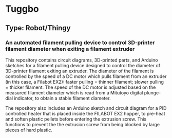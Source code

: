 # Tuggbo
## Type: Robot/Thingy
### An automated filament pulling device to control 3D-printer filament diameter when exiting a filament extruder

This repository contains circuit diagrams, 3D-printed parts, and Arduino sketches for a filament pulling device designed to control the diameter of 3D-printer filament
exiting an extruder. The diameter of the filament is controlled by the speed of a DC motor which pulls filament from an extruder (in this case, a Filabot EX2):
faster pulling = thinner filament; slower pulling = thicker filament. The speed of the DC motor is adjusted based on the measured filament diameter
which is read from a Mitutoyo digital plunge-dial indicator, to obtain a stable filament diameter.

The repository also includes an Arduino sketch and circuit diagram for a PID controlled heater that is placed inside the FILABOT EX2 hopper, to pre-heat and soften plastic pellets 
before entering the extrusion screw. This functions to prevent the the extrusion screw from being blocked by large pieces of hard plastic.
